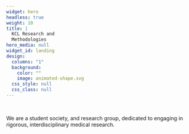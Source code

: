 ```yaml
---
widget: hero
headless: true
weight: 10
title: |
  KCL Research and  
  Methodologies
hero_media: null
widget_id: landing
design:
  columns: "1"
  background:
    color: ""
    image: animated-shape.svg
  css_style: null
  css_class: null
---
```


<br>

We are a student society, and research group, dedicated to engaging in
rigorous, interdisciplinary medical research.
